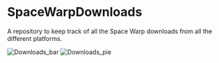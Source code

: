 # SpaceWarpDownloads
A repository to keep track of all the Space Warp downloads from all the different platforms.

![Downloads_bar](https://vortan.dev/spacewarp-statistics/bar_chart.png?)
![Downloads_pie](https://vortan.dev/spacewarp/statistic/out/pie_chart.png?badge_style=plastic?)
